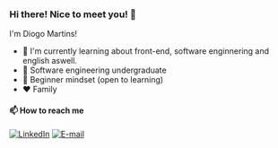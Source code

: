 ### Hi there! Nice to meet you! :wave:

I'm Diogo Martins! 

- :seedling: I'm currently learning about front-end, software enginnering and english aswell.
- :muscle: Software engineering undergraduate
- :leaves: Beginner mindset (open to learning)
- :heart: Family


#### :mailbox: How to reach me
[![LinkedIn](https://img.shields.io/badge/-LinkedIn-333333?style=flat&logo=)](https://www.linkedin.com/in/emidemartins/)
[![E-mail](https://img.shields.io/badge/-Email-333333?style=flat&logo=)](mailto:emidemartins@proton.me)

<!--
**warttins/warttins** is a ✨ _special_ ✨ repository because its `README.md` (this file) appears on your GitHub profile.

Here are some ideas to get you started:

- 🔭 I’m currently working on ...
- 🌱 I’m currently learning ...
- 👯 I’m looking to collaborate on ...
- 🤔 I’m looking for help with ...
- 💬 Ask me about ...
- 📫 How to reach me: ...
- 😄 Pronouns: ...
- ⚡ Fun fact: ...
-->
